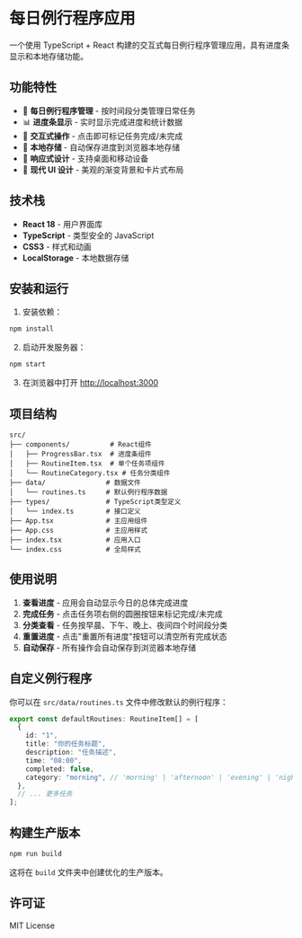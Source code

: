 # 每日例行程序应用

一个使用 TypeScript + React 构建的交互式每日例行程序管理应用，具有进度条显示和本地存储功能。

## 功能特性

- 📅 **每日例行程序管理** - 按时间段分类管理日常任务
- 📊 **进度条显示** - 实时显示完成进度和统计数据
- 🎯 **交互式操作** - 点击即可标记任务完成/未完成
- 💾 **本地存储** - 自动保存进度到浏览器本地存储
- 📱 **响应式设计** - 支持桌面和移动设备
- 🎨 **现代 UI 设计** - 美观的渐变背景和卡片式布局

## 技术栈

- **React 18** - 用户界面库
- **TypeScript** - 类型安全的 JavaScript
- **CSS3** - 样式和动画
- **LocalStorage** - 本地数据存储

## 安装和运行

1. 安装依赖：

```bash
npm install
```

2. 启动开发服务器：

```bash
npm start
```

3. 在浏览器中打开 [http://localhost:3000](http://localhost:3000)

## 项目结构

```
src/
├── components/          # React组件
│   ├── ProgressBar.tsx  # 进度条组件
│   ├── RoutineItem.tsx  # 单个任务项组件
│   └── RoutineCategory.tsx # 任务分类组件
├── data/               # 数据文件
│   └── routines.ts     # 默认例行程序数据
├── types/              # TypeScript类型定义
│   └── index.ts        # 接口定义
├── App.tsx             # 主应用组件
├── App.css             # 主应用样式
├── index.tsx           # 应用入口
└── index.css           # 全局样式
```

## 使用说明

1. **查看进度** - 应用会自动显示今日的总体完成进度
2. **完成任务** - 点击任务项右侧的圆圈按钮来标记完成/未完成
3. **分类查看** - 任务按早晨、下午、晚上、夜间四个时间段分类
4. **重置进度** - 点击"重置所有进度"按钮可以清空所有完成状态
5. **自动保存** - 所有操作会自动保存到浏览器本地存储

## 自定义例行程序

你可以在 `src/data/routines.ts` 文件中修改默认的例行程序：

```typescript
export const defaultRoutines: RoutineItem[] = [
  {
    id: "1",
    title: "你的任务标题",
    description: "任务描述",
    time: "08:00",
    completed: false,
    category: "morning", // 'morning' | 'afternoon' | 'evening' | 'night'
  },
  // ... 更多任务
];
```

## 构建生产版本

```bash
npm run build
```

这将在 `build` 文件夹中创建优化的生产版本。

## 许可证

MIT License
